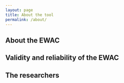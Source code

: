 ```yaml
---
layout: page
title: About the tool
permalink: /about/
---
```


## About the EWAC

## Validity and reliability of the EWAC

## The researchers
